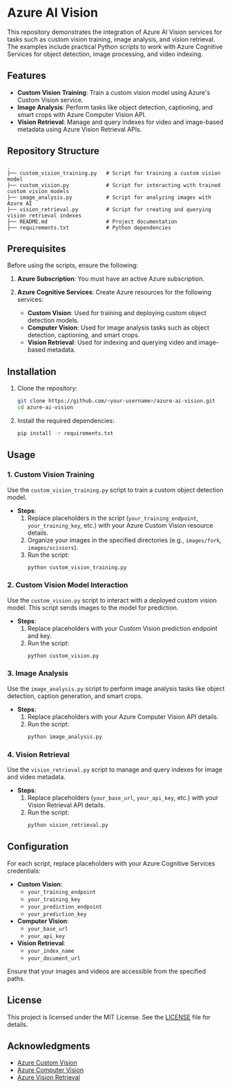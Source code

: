 # Azure AI Vision

This repository demonstrates the integration of Azure AI Vision services for tasks such as custom vision training, image analysis, and vision retrieval. The examples include practical Python scripts to work with Azure Cognitive Services for object detection, image processing, and video indexing.

## Features

- **Custom Vision Training**: Train a custom vision model using Azure's Custom Vision service.
- **Image Analysis**: Perform tasks like object detection, captioning, and smart crops with Azure Computer Vision API.
- **Vision Retrieval**: Manage and query indexes for video and image-based metadata using Azure Vision Retrieval APIs.

## Repository Structure

```plaintext
.
├── custom_vision_training.py   # Script for training a custom vision model
├── custom_vision.py            # Script for interacting with trained custom vision models
├── image_analysis.py           # Script for analyzing images with Azure AI
├── vision_retrieval.py         # Script for creating and querying vision retrieval indexes
├── README.md                   # Project documentation
├── requirements.txt            # Python dependencies
```

## Prerequisites

Before using the scripts, ensure the following:

1. **Azure Subscription**: You must have an active Azure subscription.

2. **Azure Cognitive Services**: Create Azure resources for the following services:
   - **Custom Vision**: Used for training and deploying custom object detection models.
   - **Computer Vision**: Used for image analysis tasks such as object detection, captioning, and smart crops.
   - **Vision Retrieval**: Used for indexing and querying video and image-based metadata.

## Installation

1. Clone the repository:
   ```bash
   git clone https://github.com/<your-username>/azure-ai-vision.git
   cd azure-ai-vision
   ```

2. Install the required dependencies:
   ```bash
   pip install -r requirements.txt
   ```

## Usage

### 1. Custom Vision Training
Use the `custom_vision_training.py` script to train a custom object detection model.

- **Steps**:
  1. Replace placeholders in the script (`your_training_endpoint`, `your_training_key`, etc.) with your Azure Custom Vision resource details.
  2. Organize your images in the specified directories (e.g., `images/fork`, `images/scissors`).
  3. Run the script:
     ```bash
     python custom_vision_training.py
     ```

### 2. Custom Vision Model Interaction
Use the `custom_vision.py` script to interact with a deployed custom vision model. This script sends images to the model for prediction.

- **Steps**:
  1. Replace placeholders with your Custom Vision prediction endpoint and key.
  2. Run the script:
     ```bash
     python custom_vision.py
     ```

### 3. Image Analysis
Use the `image_analysis.py` script to perform image analysis tasks like object detection, caption generation, and smart crops.

- **Steps**:
  1. Replace placeholders with your Azure Computer Vision API details.
  2. Run the script:
     ```bash
     python image_analysis.py
     ```

### 4. Vision Retrieval
Use the `vision_retrieval.py` script to manage and query indexes for image and video metadata.

- **Steps**:
  1. Replace placeholders (`your_base_url`, `your_api_key`, etc.) with your Vision Retrieval API details.
  2. Run the script:
     ```bash
     python vision_retrieval.py
     ```

## Configuration

For each script, replace placeholders with your Azure Cognitive Services credentials:

- **Custom Vision**:
  - `your_training_endpoint`
  - `your_training_key`
  - `your_prediction_endpoint`
  - `your_prediction_key`
- **Computer Vision**:
  - `your_base_url`
  - `your_api_key`
- **Vision Retrieval**:
  - `your_index_name`
  - `your_document_url`

Ensure that your images and videos are accessible from the specified paths.

## License

This project is licensed under the MIT License. See the [LICENSE](LICENSE) file for details.

## Acknowledgments

- [Azure Custom Vision](https://learn.microsoft.com/en-us/azure/ai-services/custom-vision-service/)
- [Azure Computer Vision](https://learn.microsoft.com/en-us/azure/cognitive-services/computer-vision/)
- [Azure Vision Retrieval](https://learn.microsoft.com/en-us/azure/ai-services/computer-vision/how-to/video-retrieval)
